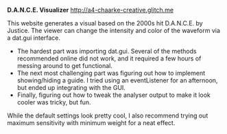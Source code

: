 **D.A.N.C.E. Visualizer**
http://a4-chaarke-creative.glitch.me

This website generates a visual based on the 2000s hit D.A.N.C.E. by Justice. The viewer can change the intensity and color of the waveform via a dat.gui interface. 

- The hardest part was importing dat.gui. Several of the methods recommended online did not work, and it required a few hours of messing around to get functional. 
- The next most challenging part was figuring out how to implement showing/hiding a guide. I tried using an eventListener for an afternoon, but ended up integrating with the GUI. 
- Finally, figuring out how to tweak the analyser output to make it look cooler was tricky, but fun. 

While the default settings look pretty cool, I also recommend trying out maximum sensitivity with minimum weight for a neat effect. 